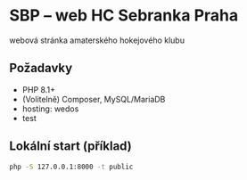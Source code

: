 # SBP – web HC Sebranka Praha

webová stránka amaterského hokejového klubu

## Požadavky
- PHP 8.1+
- (Volitelně) Composer, MySQL/MariaDB
- hosting: wedos
- test

## Lokální start (příklad)
```bash
php -S 127.0.0.1:8000 -t public

